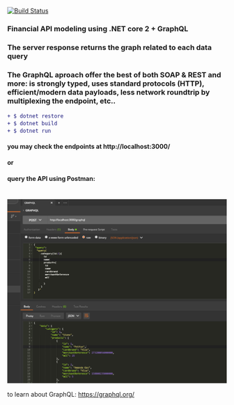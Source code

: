 [ ![Build Status](https://travis-ci.org/PierreZ/goStatic.svg?branch=master)](https://travis-ci.org) 
### Financial API modeling using .NET core 2 + GraphQL 
### The server response returns the graph related to each data query
### The GraphQL aproach offer the best of both SOAP & REST and more: is strongly typed, uses standard protocols (HTTP), efficient/modern data payloads, less network roundtrip by multiplexing the endpoint, etc..

```diff
+ $ dotnet restore
+ $ dotnet build
+ $ dotnet run 
```
#### you may check the endpoints at http://localhost:3000/
#### or 
#### query the API using Postman:
#
![Screenshot](graph.PNG)

to learn about GraphQL: https://graphql.org/



